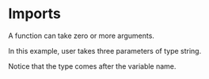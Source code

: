 # Imports
A function can take zero or more arguments.

In this example, user takes three parameters of type string.

Notice that the type comes after the variable name.
